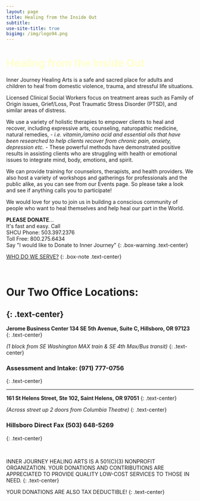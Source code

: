 ```yaml
---
layout: page
title: Healing from the Inside Out
subtitle:
use-site-title: true
bigimg: /img/logo94.png
---
```


<h1 style="color:#FFFFCC"> Healing from the Inside Out </h1>

Inner Journey Healing Arts is a safe and sacred place for adults and children to heal from domestic violence, trauma, and stressful life situations.


Licensed Clinical Social Workers focus on treatment areas such as Family of Origin issues, Grief/Loss, Post Traumatic Stress Disorder (PTSD), and similar areas of distress.

We use a variety of holistic therapies to empower clients to heal and recover,
 including expressive arts, counseling, naturopathic medicine, natural remedies,
 _- i.e. vitamin,/amino acid and essential oils that have been researched to help clients recover from chronic pain, anxiety, depression etc. -_ These powerful methods have demonstrated positive results in assisting clients who are struggling with health or emotional issues to integrate mind, body, emotions, and spirit.


We can provide training for counselors, therapists, and health providers. We also host a variety of workshops and gatherings for professionals and the public alike, as you can see from our Events page. So please take a look and see if anything calls you to participate!


We would love for you to join us in building a conscious community of people who want to heal themselves and help heal our part in the World.


__PLEASE DONATE__...<br>
It's fast and easy. Call <br> SHCU Phone: 503.397.2376<br>
Toll Free: 800.275.6434 <br> Say "I would like to Donate to Inner Journey"
{: .box-warning .text-center}
<!-- {: .box-warning} -error -note} -->

[WHO DO WE SERVE?](/whoweserve/index.html)
{: .box-note .text-center}

<!--{: a.jumbotron .get-started-wrap .btn .btn-success .btn-lg .center }-->
<br>

# Our Two Office Locations:
{: .text-center}
---------------------------
__Jerome Business Center 134 SE 5th Avenue, Suite C, Hillsboro, OR  97123__
{: .text-center}

_(1 block from SE Washington MAX train
&  SE 4th Max/Bus transit)_
{: .text-center}

### Assessment and Intake: (971) 777-0756
{: .text-center}

---------------------------
__161 St Helens Street, Ste 102, Saint Helens, OR 97051__
{: .text-center}

_(Across street up 2 doors from Columbia Theatre)_
{: .text-center}

### Hillsboro Direct Fax (503) 648-5269
{: .text-center}

<br>

INNER JOURNEY HEALING ARTS IS A 501(C)(3) NONPROFIT ORGANIZATION. YOUR DONATIONS AND CONTRIBUTIONS ARE APPRECIATED TO PROVIDE QUALITY LOW-COST SERVICES TO THOSE IN NEED.
{: .text-center}

YOUR DONATIONS ARE ALSO TAX DEDUCTIBLE!
{: .text-center}
<!-- optional
[![Donate](https://img.shields.io/badge/Donate-PayPal-green.svg)](odear.html)
{: .text-center}
-->
